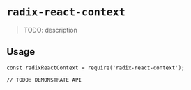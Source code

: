 # `radix-react-context`

> TODO: description

## Usage

```
const radixReactContext = require('radix-react-context');

// TODO: DEMONSTRATE API
```
